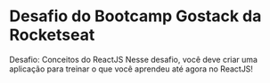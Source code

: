 # Desafio do Bootcamp Gostack da Rocketseat

Desafio: Conceitos do ReactJS
Nesse desafio, você deve criar uma aplicação para treinar o que você aprendeu até agora no ReactJS!
